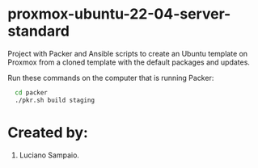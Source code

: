 # proxmox-ubuntu-22-04-server-standard
Project with Packer and Ansible scripts to create an Ubuntu template on Proxmox from a cloned template with the default packages and updates.

Run these commands on the computer that is running Packer:

```bash
  cd packer
  ./pkr.sh build staging
```

# Created by: 

1. Luciano Sampaio.
